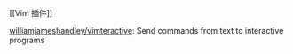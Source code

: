 


[[Vim 插件]]

[williamjameshandley/vimteractive](https://github.com/williamjameshandley/vimteractive): Send commands from text to interactive programs








